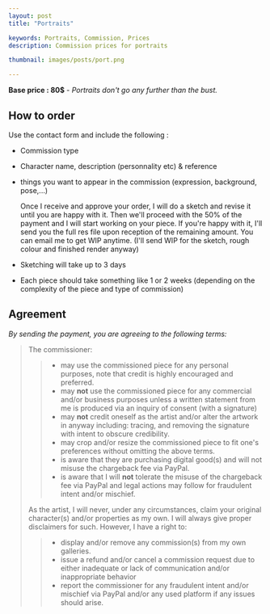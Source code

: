 ```yaml
---
layout: post
title: "Portraits"

keywords: Portraits, Commission, Prices
description: Commission prices for portraits

thumbnail: images/posts/port.png

---
```

**Base price : 80$**  -  *Portraits don't go any further than the bust.*                                                                                                                                                                                                                                     


## How to order

Use the contact form and include the following :

- Commission type

- Character name, description (personnality etc) & reference

- things you want to appear in the commission (expression, background, pose,...)


   Once I receive and approve your order, I will do a sketch and revise it until you are happy with it. Then we'll proceed with the 50% of the payment and I will start working on your piece. If you're happy with it, I'll send you the full res file upon reception of the remaining amount. You can email me to get WIP anytime. (I'll send WIP for the sketch, rough colour and finished render anyway)

- Sketching will take up to 3 days

- Each piece should take something like 1 or 2 weeks (depending on the complexity of the piece and type of commission)



## Agreement


*By sending the payment, you are agreeing to the following terms:*

>The commissioner:
>
>>    - may use the commissioned piece for any personal purposes, note that credit is highly encouraged and preferred.
>>    - may **not** use the commissioned piece for any commercial and/or business purposes unless a written statement from me is produced via an inquiry of consent (with a signature)
>>    - may **not** credit oneself as the artist and/or alter the artwork in anyway including: tracing, and removing the signature with intent to obscure credibility.
>>    - may crop and/or resize the commissioned piece to fit one's preferences without omitting the above terms.
>>    - is aware that they are purchasing digital good(s) and will not misuse the chargeback fee via PayPal.
>>    - is aware that I will **not** tolerate the misuse of the chargeback fee via PayPal and legal actions may follow for fraudulent intent and/or mischief.
>
>
>As the artist, I will never, under any circumstances, claim your original character(s) and/or properties as my own. I will always give proper disclaimers for such. However, I have a right to:
>
>>    - display and/or remove any commission(s) from my own galleries. 
>>    - issue a refund and/or cancel a commission request due to either inadequate or lack of communication and/or inappropriate behavior
>>    - report the commissioner for any fraudulent intent and/or mischief via PayPal and/or any used platform if any issues should arise.



